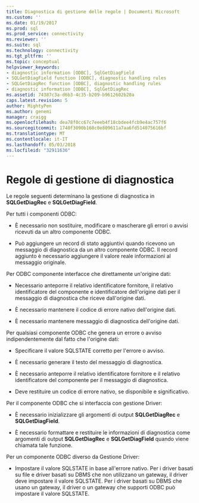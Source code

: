 ```yaml
---
title: Diagnostica di gestione delle regole | Documenti Microsoft
ms.custom: ''
ms.date: 01/19/2017
ms.prod: sql
ms.prod_service: connectivity
ms.reviewer: ''
ms.suite: sql
ms.technology: connectivity
ms.tgt_pltfrm: ''
ms.topic: conceptual
helpviewer_keywords:
- diagnostic information [ODBC], SqlGetDiagField
- SQLGetDiagField function [ODBC], diagnostic handling rules
- SQLGetDiagRec function [ODBC], diagnostic handling rules
- diagnostic information [ODBC], SqlGetDiagRec
ms.assetid: 74387c3a-d6b3-4c35-b209-b9612602b20a
caps.latest.revision: 5
author: MightyPen
ms.author: genemi
manager: craigg
ms.openlocfilehash: dea78f0cc67c7eeeb4f18cbdee4fcb9e4ac757f6
ms.sourcegitcommit: 1740f3090b168c0e809611a7aa6fd514075616bf
ms.translationtype: MT
ms.contentlocale: it-IT
ms.lasthandoff: 05/03/2018
ms.locfileid: "32911636"
---
```

# <a name="diagnostic-handling-rules"></a>Regole di gestione di diagnostica
Le regole seguenti determinano la gestione di diagnostica in **SQLGetDiagRec** e **SQLGetDiagField**.  
  
 Per tutti i componenti ODBC:  
  
-   È necessario non sostituire, modificare o mascherare gli errori o avvisi ricevuti da un altro componente ODBC.  
  
-   Può aggiungere un record di stato aggiuntivi quando ricevono un messaggio di diagnostica da un altro componente ODBC. Il record aggiunto è necessario aggiungere il valore reale informazioni al messaggio originale.  
  
 Per ODBC componente interfacce che direttamente un'origine dati:  
  
-   Necessario anteporre il relativo identificatore fornitore, il relativo identificatore del componente e identificatore dell'origine dati per il messaggio di diagnostica che riceve dall'origine dati.  
  
-   È necessario mantenere il codice di errore nativo dell'origine dati.  
  
-   È necessario mantenere messaggio di diagnostica dell'origine dati.  
  
 Per qualsiasi componente ODBC che genera un errore o avviso indipendentemente dal fatto che l'origine dati:  
  
-   Specificare il valore SQLSTATE corretto per l'errore o avviso.  
  
-   È necessario generare il testo del messaggio di diagnostica.  
  
-   È necessario anteporre il relativo identificatore fornitore e il relativo identificatore del componente per il messaggio di diagnostica.  
  
-   Deve restituire un codice di errore nativo, se disponibile e significativo.  
  
 Per il componente ODBC che si interfaccia con gestione Driver:  
  
-   È necessario inizializzare gli argomenti di output **SQLGetDiagRec** e **SQLGetDiagField**.  
  
-   È necessario formattare e restituire le informazioni di diagnostica come argomenti di output **SQLGetDiagRec** e **SQLGetDiagField** quando viene chiamata tale funzione.  
  
 Per un componente ODBC diverso da Gestione Driver:  
  
-   Impostare il valore SQLSTATE in base all'errore nativo. Per i driver basati su file e driver basati su DBMS che non utilizzano un gateway, il driver deve impostare il valore SQLSTATE. Per i driver basati su DBMS che usano un gateway, il driver o un gateway che supporti ODBC può impostare il valore SQLSTATE.
